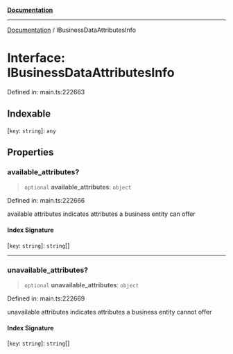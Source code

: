 [**Documentation**](../README.md)

***

[Documentation](../README.md) / IBusinessDataAttributesInfo

# Interface: IBusinessDataAttributesInfo

Defined in: main.ts:222663

## Indexable

\[`key`: `string`\]: `any`

## Properties

### available\_attributes?

> `optional` **available\_attributes**: `object`

Defined in: main.ts:222666

available attributes
indicates attributes a business entity can offer

#### Index Signature

\[`key`: `string`\]: `string`[]

***

### unavailable\_attributes?

> `optional` **unavailable\_attributes**: `object`

Defined in: main.ts:222669

unavailable attributes
indicates attributes a business entity cannot offer

#### Index Signature

\[`key`: `string`\]: `string`[]
